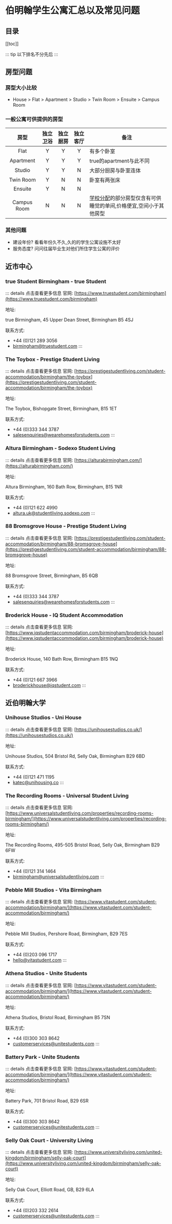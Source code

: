 # 伯明翰学生公寓汇总以及常见问题

## 目录
[[toc]]

::: tip
以下排名不分先后
:::

## 房型问题

### 房型大小比较
* House > Flat > Apartment > Studio > Twin Room > Ensuite > Campus Room

### 一般公寓可供提供的房型

| 房型      | 独立卫浴 | 独立厨房 | 独立客厅 | 备注                    |
|:-----------:|:----------:|:----------:|:----------:|-------------------------|
| Flat      | Y        | Y        | Y        | 有多个卧室              |
| Apartment | Y        | Y        | Y        | true的apartment与此不同 |
| Studio    | Y        | Y        | N        | 大部分厨房与卧室连体    |
| Twin Room     | Y        | N        | N        | 卧室有两张床                  |
| Ensuite   | Y        | N        | N        |                         |
| Campus   Room | N        | N        | N        | [学校分配](https://www.birmingham.ac.uk/study/accommodation/index.aspx)的部分房型仅含有可供睡觉的单间,价格便宜,空间小于其他房型 |

### 其他问题

- 建设年份? 看看年份久不久,久的的学生公寓设施不太好
- 服务态度? 问问往届毕业生对他们所住学生公寓的评价


## 近市中心

### true Student Birmingham - true Student
::: details 点击查看更多信息
官网: [https://www.truestudent.com/birmingham](https://www.truestudent.com/birmingham)

地址: 

true Birmingham, 45 Upper Dean Street, Birmingham B5 4SJ

联系方式: 
* +44 (0)121 289 3056
* birmingham@truestudent.com
:::

### The Toybox - Prestige Student Living
::: details 点击查看更多信息
官网: [https://prestigestudentliving.com/student-accommodation/birmingham/the-toybox](https://prestigestudentliving.com/student-accommodation/birmingham/the-toybox)

地址: 

The Toybox, Bishopgate Street, Birmingham, B15 1ET

联系方式: 
* +44 (0)333 344 3787
* salesenquiries@wearehomesforstudents.com
:::

### Altura Birmingham - Sodexo Student Living
::: details 点击查看更多信息
官网: [https://alturabirmingham.com/](https://alturabirmingham.com/)

地址: 

Altura Birmingham, 160 Bath Row, Birmingham, B15 1NR

联系方式: 
* +44 (0)121 622 4990
* altura.uk@studentliving.sodexo.com
:::

### 88 Bromsgrove House - Prestige Student Living
::: details 点击查看更多信息
官网: [https://prestigestudentliving.com/student-accommodation/birmingham/88-bromsgrove-house](https://prestigestudentliving.com/student-accommodation/birmingham/88-bromsgrove-house)

地址: 

88 Bromsgrove Street, Birmingham, B5 6QB

联系方式: 
* +44 (0)333 344 3787
* salesenquiries@wearehomesforstudents.com
:::

### Broderick House - IQ Student Accommodation
::: details 点击查看更多信息
官网: [https://www.iqstudentaccommodation.com/birmingham/broderick-house](https://www.iqstudentaccommodation.com/birmingham/broderick-house)

地址: 

Broderick House, 140 Bath Row, Birmingham B15 1NQ

联系方式: 
* +44 (0)121 667 3966
* broderickhouse@iqstudent.com
:::


## 近伯明翰大学

### Unihouse Studios - Uni House
::: details 点击查看更多信息
官网: [https://unihousestudios.co.uk/](https://unihousestudios.co.uk/)

地址: 

Unihouse Studios, 504 Bristol Rd, Selly Oak, Birmingham B29 6BD

联系方式: 
* +44 (0)121 471 1195
* katec@unihousing.co
:::

### The Recording Rooms - Universal Student Living
::: details 点击查看更多信息
官网: [https://www.universalstudentliving.com/properties/recording-rooms-birmingham/](https://www.universalstudentliving.com/properties/recording-rooms-birmingham/)

地址: 

The Recording Rooms, 495-505 Bristol Road, Selly Oak, Birmingham B29 6FW

联系方式: 
* +44 (0)121 314 1464
* birmingham@universalstudentliving.com
:::

### Pebble Mill Studios - Vita Birmingham
::: details 点击查看更多信息
官网: [https://www.vitastudent.com/student-accommodation/birmingham/](https://www.vitastudent.com/student-accommodation/birmingham/)

地址: 

Pebble Mill Studios, Pershore Road, Birmingham, B29 7ES

联系方式: 
* +44 (0)203 096 1717
* hello@vitastudent.com
:::

### Athena Studios - Unite Students
::: details 点击查看更多信息
官网: [https://www.vitastudent.com/student-accommodation/birmingham/](https://www.vitastudent.com/student-accommodation/birmingham/)

地址: 

Athena Studios, Bristol Road, Birmingham B5 7SN

联系方式: 
* +44 (0)300 303 8642
* customerservices@unitestudents.com
:::

### Battery Park - Unite Students  <Badge text="与学校合作"/>
::: details 点击查看更多信息
官网: [https://www.vitastudent.com/student-accommodation/birmingham/](https://www.vitastudent.com/student-accommodation/birmingham/)

地址: 

Battery Park, 701 Bristol Road, B29 6SR

联系方式: 
* +44 (0)300 303 8642
* customerservices@unitestudents.com
:::

### Selly Oak Court - University Living
::: details 点击查看更多信息
官网: [https://www.universityliving.com/united-kingdom/birmingham/selly-oak-court](https://www.universityliving.com/united-kingdom/birmingham/selly-oak-court)

地址: 

Selly Oak Court, Elliott Road, GB, B29 6LA

联系方式: 
* +44 (0)203 332 2614
* customerservices@unitestudents.com
:::
